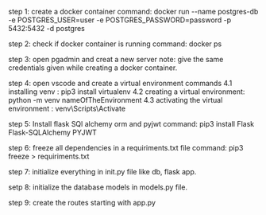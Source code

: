 step 1: create a docker container
command: docker run --name postgres-db -e POSTGRES_USER=user -e POSTGRES_PASSWORD=password -p 5432:5432 -d postgres

step 2: check if docker container is running
command: docker ps

step 3: open pgadmin and creat a new server
note: give the same credentials given while creating a docker container.

step 4: open vscode and create a virtual environment
commands
4.1 installing venv : pip3 install virtualenv
4.2 creating a virtual environment: python -m venv nameOfTheEnvironment
4.3 activating the virtual environment : venv\Scripts\Activate

step 5: Install flask SQl alchemy orm and pyjwt
command: pip3 install Flask Flask-SQLAlchemy PYJWT

step 6: freeze all dependencies in a requiriments.txt file
command: pip3 freeze > requiriments.txt

step 7: initialize everything in init.py file like db, flask app.

setp 8: initialize the database models in models.py file.

step 9: create the routes starting with app.py


